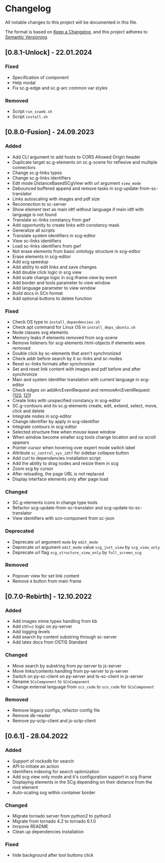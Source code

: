 # Changelog
All notable changes to this project will be documented in this file.

The format is based on [Keep a Changelog](https://keepachangelog.com/en/1.0.0/),
and this project adheres to [Semantic Versioning](https://semver.org/spec/v2.0.0.html).

## [0.8.1-Unlock] - 22.01.2024

### Fixed

- Specification of component
- Help modal
- Fix sc.g-edge and sc.g-arc common var styles

### Removed

- Script `run_scweb.sh`
- Script `install.sh`

## [0.8.0-Fusion] - 24.09.2023

### Added

- Add CLI argument to add hosts to CORS Allowed Origin header  
- Duplicate target sc.g-elements on sc.g-scene for reflexive and multiple connectors
- Change sc.g-links types
- Change sc.g-links identifiers
- Edit mode DistanceBasedSCgView with url argument `view_mode`
- Debounced buffered append and remove tasks in scg-update-from-sc-translator
- Links autoscaling with images and pdf size
- Reconnection to sc-server
- Show element text as main idtf without language if main idtf with language is not found
- Translate sc-links constancy from gwf
- Add opportunity to create links with constancy mask
- Generalize all scripts
- Translate system identifiers in scg-editor
- View sc-links identifiers
- Load sc-links identifiers from gwf
- Not erase elements from basic ontology structure in scg-editor
- Erase elements in scg-editor
- Add scg speedup
- Add ability to edit links and save changes
- Add double click logic in scg view
- Add scale change logic in scg iframe view by event
- Add border and tools parameter to view window
- Add language parameter to view window
- Build docs in SCn format
- Add optional buttons to delete function

### Fixed

- Check OS type in `install_dependencies.sh`
- Check apt command for Linux OS in `install_deps_ubuntu.sh`
- Node classes svg elements
- Memory leaks if elements removed from scg-scene
- Remove listeners for scg-elements html-objects if elements were removed
- Double click by sc-elements that aren't synchronized
- Check addr before search by it sc-links and sc-nodes
- Reset sc-links formats after synchronize
- Set and reset link content with images and pdf before and after synchronize
- Main and system identifier translation with current language in scg-editor
- Check edges on addArcEventRequest and removeArcEventRequest ([120](https://github.com/ostis-ai/sc-web/issues/120), [121](https://github.com/ostis-ai/sc-web/issues/121))
- Create links with unspecified constancy in scg-editor
- SC.g-contours and its sc.g-elements create, edit, extend, select, move, click and delete
- Integrate nodes in scg-editor
- Change identifier by apply in scg-identifier
- Integrate contours in scg-editor
- Selected structure free when mouse leave window
- When window become smaller scg tools change location and no scroll appears
- Pointer cursor when hovering over expert mode switch label
- Attribute `sc_control_sys_idtf` for sidebar collapse button
- Add curl to dependencies installation script
- Add the ability to drag nodes and resize them in scg
- Zoom scg by cursor
- After reloading, the page URL is not replaced
- Display interface elements only after page load

### Changed

- SC.g-elements icons in change type tools
- Refactor scg-update-from-sc-translator and scg-update-to-sc-translator
- View identifiers with scn-component from sc-json

### Deprecated

- Deprecate url argument `mode` by `edit_mode`
- Deprecate url argument `edit_mode` value `scg_just_view` by `scg_view_only`
- Deprecate url flag `scg_structure_view_only` by `full_screen_scg`

### Removed

- Popover view for set link content
- Remove `A` button from main frame

## [0.7.0-Rebirth] - 12.10.2022

### Added

- Add images mime types handling from kb
- Add ctrl+c logic on py-server
- Add logging levels
- Add search by content substring through sc-server
- Add latex docs from OSTIS Standard

### Changed

- Move search by substring from py-server to js-server
- Move links/contents handling from py-server to js-server
- Switch on py-sc-client on py-server and ts-sc-client in js-server
- Rename `SCsComponent` to `SCnComponent`
- Change external language from `scs_code` to `scn_code` for `SCsComponent`

### Removed

- Remove legacy configs, refactor config file
- Remove db-reader
- Remove py-sctp-client and js-sctp-client

## [0.6.1] - 28.04.2022

### Added

- Support of rocksdb for search
- API to initiate an action
- Identifiers indexing for search optimization
- Add scg view only mode and it's configuration support in scg iframe
- Displaying elements in the SCg depending on their distance from the root element
- Auto-scaling svg within container border

### Changed

- Migrate tornado server from python2 to python3
- Migrate from tornado 4.2 to tornado 6.1.0
- Imrpove README
- Clean up dependencies installation

### Fixed

- hide background after tool buttons click
